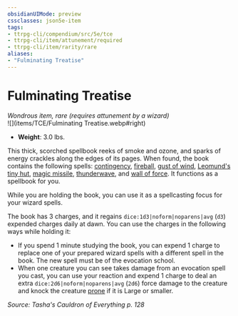 ```yaml
---
obsidianUIMode: preview
cssclasses: json5e-item
tags:
- ttrpg-cli/compendium/src/5e/tce
- ttrpg-cli/item/attunement/required
- ttrpg-cli/item/rarity/rare
aliases: 
- "Fulminating Treatise"
---
```

# Fulminating Treatise
*Wondrous item, rare (requires attunement by a wizard)*  
![](items/TCE/Fulminating Treatise.webp#right)

- **Weight**: 3.0 lbs.

This thick, scorched spellbook reeks of smoke and ozone, and sparks of energy crackles along the edges of its pages. When found, the book contains the following spells: [contingency](/3-Mechanics/CLI/spells/contingency-xphb.md), [fireball](/3-Mechanics/CLI/spells/fireball-xphb.md), [gust of wind](/3-Mechanics/CLI/spells/gust-of-wind-xphb.md), [Leomund's tiny hut](/3-Mechanics/CLI/spells/leomunds-tiny-hut-xphb.md), [magic missile](/3-Mechanics/CLI/spells/magic-missile-xphb.md), [thunderwave](/3-Mechanics/CLI/spells/thunderwave-xphb.md), and [wall of force](/3-Mechanics/CLI/spells/wall-of-force-xphb.md). It functions as a spellbook for you.

While you are holding the book, you can use it as a spellcasting focus for your wizard spells.

The book has 3 charges, and it regains `dice:1d3|noform|noparens|avg` (`d3`) expended charges daily at dawn. You can use the charges in the following ways while holding it:

- If you spend 1 minute studying the book, you can expend 1 charge to replace one of your prepared wizard spells with a different spell in the book. The new spell must be of the evocation school.  
- When one creature you can see takes damage from an evocation spell you cast, you can use your reaction and expend 1 charge to deal an extra `dice:2d6|noform|noparens|avg` (`2d6`) force damage to the creature and knock the creature [prone](/3-Mechanics/CLI/conditions.md#Prone) if it is Large or smaller.  

*Source: Tasha's Cauldron of Everything p. 128*
